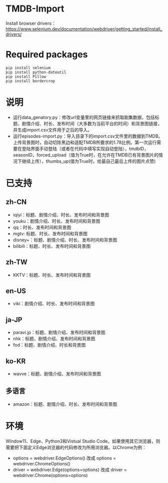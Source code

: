 # TMDB-Import

Install browser drivers：https://www.selenium.dev/documentation/webdriver/getting_started/install_drivers/

# Required packages
```
pip install selenium
pip install python-dateutil
pip install Pillow
pip install bordercrop
```

# 说明
- 运行data_genatory.py：修改url变量里的网页链接来抓取剧集数据，包括标题、剧情介绍、时长、发布时间（大多数为当前平台的时间）和背景图链接，并生成import.csv文件用于之后的导入。
- 运行episodes-import.py：导入目录下的import.csv文件里的数据到TMDB。上传背景图时，自动切除黑边和适配TMDB所要求的1.78比例。第一次运行需要在登陆界面手动登陆（或者在代码中填写实现自动登陆），tmdbID，seasonID，forced_upload（值为True时，在允许在TMDB已有背景图片的情况下继续上传），thumbs_up(值为True时，给最自己最后上传的图片点赞)

# 已支持
## zh-CN
- iqiyi：标题、剧情介绍、时长、发布时间和背景图
- youku：剧情介绍、时长、发布时间和背景图
- qq：时长、发布时间和背景图
- mgtv: 标题、时长、发布时间和背景图
- disney+：标题、剧情介绍、时长、发布时间和背景图
- bilibili：标题、时长、发布时间和背景图

## zh-TW
- KKTV：标题、时长、发布时间和背景图

## en-US
- viki：剧情介绍、时长、发布时间和背景图

## ja-JP
- paravi.jp：标题、剧情介绍、发布时间和背景图
- nhk：标题、剧情介绍、发布时间和背景图
- fod：标题、剧情介绍、时长和背景图

## ko-KR
- wavve：标题、剧情介绍、发布时间和背景图

## 多语言
- amazon：标题、剧情介绍、时长、发布时间和背景图

# 环境
Window11、Edge、Python3和Vistual Studio Code。如果使用其它浏览器，则需要把下面定义Edge浏览器的代码修改为所用浏览器。以Chrome为例：
- options = webdriver.EdgeOptions() 改成 options = webdriver.ChromeOptions()
- driver = webdriver.Edge(options=options) 改成 driver = webdriver.Chrome(options=options)
